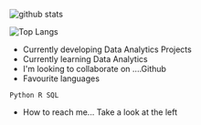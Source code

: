 ![github stats](https://github-readme-stats.vercel.app/api?username=Anestis-K&&show_icons=true&title_color=ffffff&icon_color=bb2acf&text_color=daf7dc&bg_color=151515)

![Top Langs](https://github-readme-stats.vercel.app/api/top-langs/?username=Anestis-K&layout=compacthttps://github.com/Anestis-K/github-readme-stats)

- Currently developing Data Analytics Projects
- Currently learning Data Analytics
- I'm looking to collaborate on ....Github
- Favourite languages
```
Python R SQL
```
- How to reach me... Take a look at the left

